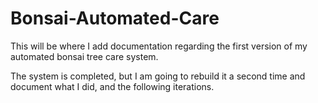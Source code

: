 # Bonsai-Automated-Care

This will be where I add documentation regarding the first version of my automated bonsai tree care system.

The system is completed, but I am going to rebuild it a second time and document what I did, and the following iterations.
